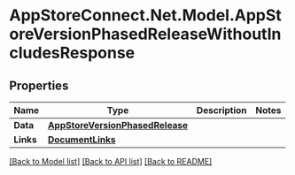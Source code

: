 # AppStoreConnect.Net.Model.AppStoreVersionPhasedReleaseWithoutIncludesResponse

## Properties

Name | Type | Description | Notes
------------ | ------------- | ------------- | -------------
**Data** | [**AppStoreVersionPhasedRelease**](AppStoreVersionPhasedRelease.md) |  | 
**Links** | [**DocumentLinks**](DocumentLinks.md) |  | 

[[Back to Model list]](../README.md#documentation-for-models) [[Back to API list]](../README.md#documentation-for-api-endpoints) [[Back to README]](../README.md)

